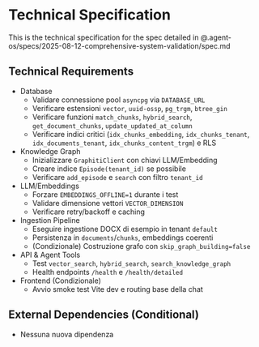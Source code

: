 # Technical Specification

This is the technical specification for the spec detailed in @.agent-os/specs/2025-08-12-comprehensive-system-validation/spec.md

## Technical Requirements

- Database
  - Validare connessione pool `asyncpg` via `DATABASE_URL`
  - Verificare estensioni `vector`, `uuid-ossp`, `pg_trgm`, `btree_gin`
  - Verificare funzioni `match_chunks`, `hybrid_search`, `get_document_chunks`, `update_updated_at_column`
  - Verificare indici critici (`idx_chunks_embedding`, `idx_chunks_tenant`, `idx_documents_tenant`, `idx_chunks_content_trgm`) e RLS
- Knowledge Graph
  - Inizializzare `GraphitiClient` con chiavi LLM/Embedding
  - Creare indice `Episode(tenant_id)` se possibile
  - Verificare `add_episode` e `search` con filtro `tenant_id`
- LLM/Embeddings
  - Forzare `EMBEDDINGS_OFFLINE=1` durante i test
  - Validare dimensione vettori `VECTOR_DIMENSION`
  - Verificare retry/backoff e caching
- Ingestion Pipeline
  - Eseguire ingestione DOCX di esempio in tenant `default`
  - Persistenza in `documents`/`chunks`, embeddings coerenti
  - (Condizionale) Costruzione grafo con `skip_graph_building=false`
- API & Agent Tools
  - Test `vector_search`, `hybrid_search`, `search_knowledge_graph`
  - Health endpoints `/health` e `/health/detailed`
- Frontend (Condizionale)
  - Avvio smoke test Vite dev e routing base della chat

## External Dependencies (Conditional)

- Nessuna nuova dipendenza
